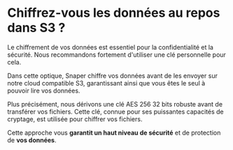 # Chiffrez-vous les données au repos dans S3 ?

Le chiffrement de vos données est essentiel pour la confidentialité et la sécurité. Nous recommandons fortement d'utiliser une clé personnelle pour cela.

Dans cette optique, Snaper chiffre vos données avant de les envoyer sur notre cloud compatible S3, garantissant ainsi que vous êtes le seul à pouvoir lire vos données.

Plus précisément, nous dérivons une clé AES 256 32 bits robuste avant de transférer vos fichiers. Cette clé, connue pour ses puissantes capacités de cryptage, est utilisée pour chiffrer vos fichiers.

Cette approche vous **garantit un haut niveau de sécurité** et de protection de **vos données**.